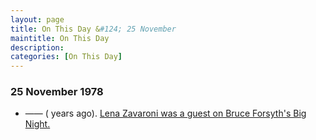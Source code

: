 ```yaml
---
layout: page
title: On This Day &#124; 25 November
maintitle: On This Day
description: 
categories: [On This Day]
---
```


### 25 November 1978
* —— (<span id="age1"></span> years ago). [Lena Zavaroni was a guest on Bruce Forsyth's Big Night.](/london%20weekend%20television/1978/11/25/bruce-forsyths-big-night.html)

<!-- Script for calculating number of years ago -->
<script>
var dob = '19781125';
var year = Number(dob.substr(0, 4));
var month = Number(dob.substr(4, 2)) - 1;
var day = Number(dob.substr(6, 2));
var today = new Date();
var age1 = today.getFullYear() - year;
if (today.getMonth() < month || (today.getMonth() == month && today.getDate() < day)) {
age1--;
}
document.getElementById("age1").innerHTML=age1;
</script>


